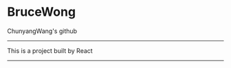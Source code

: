 # BruceWong
ChunyangWang's github

****************************************
This is a project built by React
****************************************
